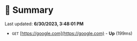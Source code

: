 # 📖 Summary
Last updated: **6/30/2023, 3:48:01 PM**

- `GET` [https://google.com](https://google.com) - **Up** (199ms)
